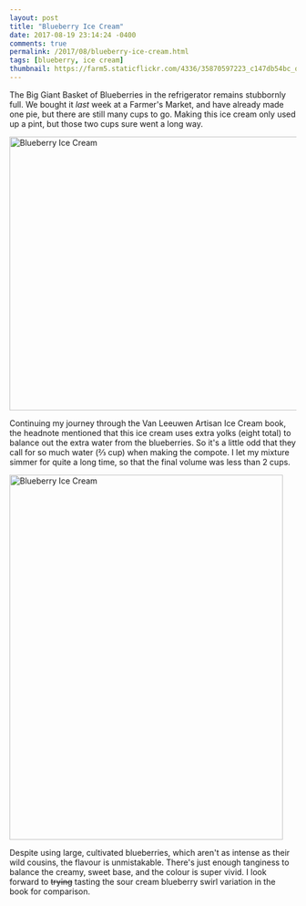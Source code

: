 ```yaml
---
layout: post
title: "Blueberry Ice Cream"
date: 2017-08-19 23:14:24 -0400
comments: true
permalink: /2017/08/blueberry-ice-cream.html
tags: [blueberry, ice cream]
thumbnail: https://farm5.staticflickr.com/4336/35870597223_c147db54bc_q.jpg
---
```


The Big Giant Basket of Blueberries in the refrigerator remains stubbornly
full. We bought it _last_ week at a Farmer's Market, and have already
made one pie, but there are still many cups to go. Making this ice cream 
only used up a pint, but those two cups sure went a long way.

<a data-flickr-embed="true"  href="https://www.flickr.com/photos/gnuf/36284470450/in/photostream/" title="Blueberry Ice Cream"><img src="https://farm5.staticflickr.com/4406/36284470450_ff7318d5b2_z.jpg" width="640" height="480" alt="Blueberry Ice Cream"></a><script async src="//embedr.flickr.com/assets/client-code.js" charset="utf-8"></script>

Continuing my journey through the Van Leeuwen Artisan Ice Cream book, the
headnote mentioned that this ice cream uses extra yolks (eight total) to
balance out the extra water from the blueberries. So it's a little odd
that they call for so much water (⅔ cup) when making the compote. I
let my mixture simmer for quite a long time, so that the final volume
was less than 2 cups.

<a data-flickr-embed="true"  href="https://www.flickr.com/photos/gnuf/35870597223/in/photostream/" title="Blueberry Ice Cream"><img src="https://farm5.staticflickr.com/4336/35870597223_c147db54bc_z.jpg" width="480" height="640" alt="Blueberry Ice Cream"></a><script async src="//embedr.flickr.com/assets/client-code.js" charset="utf-8"></script>

Despite using large, cultivated blueberries, which aren't as intense
as their wild cousins, the flavour is unmistakable. There's just enough
tanginess to balance the creamy, sweet base, and the colour is super
vivid. I look forward to <strike>trying</strike> tasting the sour cream 
blueberry swirl variation in the book for comparison.
